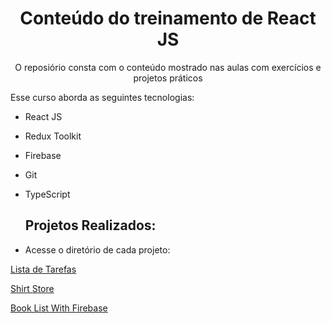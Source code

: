 <h1 align="center"> Conteúdo do treinamento de React JS </h1>

<p align="center">
O reposiório consta com o conteúdo mostrado nas aulas com exercícios e projetos práticos
</p>

Esse curso aborda as seguintes tecnologias:

- React JS
- Redux Toolkit
- Firebase
- Git
- TypeScript

  ## Projetos Realizados: 
- Acesse o diretório de cada projeto:

<a href="https://github.com/rhyanndev/treinamento-reactjs/tree/main/conteudo-curso-react-js/context%20api%20e%20reducers/todo-list-context-project/todo-list-context-reducers-initial" target="_blank">Lista de Tarefas</a>

<a href="https://github.com/rhyanndev/treinamento-reactjs/tree/main/conteudo-curso-react-js/react%20basico/jersey-shop-project_1/jersey-shop-project%20(2)/jersey-shop-initial" target="_blank">Shirt Store</a>

<a href="https://github.com/rhyanndev/treinamento-reactjs/tree/main/conteudo-curso-react-js/firebase%20conteudo/book-list-firebase-project/book-list-firebase-initial" target="_blank">Book List With Firebase</a>

